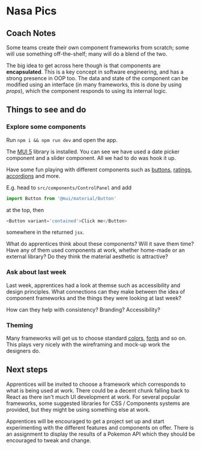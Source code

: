 # Nasa Pics

## Coach Notes

Some teams create their own component frameworks from scratch; some will use
something off-the-shelf; many will do a blend of the two.

The big idea to get across here though is that components are **encapsulated**.
This is a key concept in software engineering, and has a strong presence in OOP
too. The data and state of the component can be modified using an interface (in
many frameworks, this is done by using _props_), which the component responds to
using its internal logic.

## Things to see and do

### Explore some components

Run `npm i && npm run dev` and open the app.

The [MUI 5](https://mui.com/material-ui/) library is installed. You can see we
have used a date picker component and a slider component. All we had to do was
hook it up.

Have some fun playing with different components such as
[buttons](https://mui.com/material-ui/react-button/),
[ratings](https://mui.com/material-ui/react-rating/),
[accordions](https://mui.com/material-ui/react-accordion/) and more.

E.g. head to `src/components/ControlPanel` and add

```js
import Button from '@mui/material/Button'
```

at the top, then

```js
<Button variant='contained'>Click me</Button>
```

somewhere in the returned `jsx`.

What do apprentices think about these components? Will it save them time? Have
any of them used components at work, whether home-made or an external library?
Do they think the material aesthetic is attractive?

### Ask about last week

Last week, apprentices had a look at themse such as accessibility and design
principles. What connections can they make between the idea of component
frameworks and the things they were looking at last week?

How can they help with consistency? Branding? Accessibility?

### Theming

Many frameworks will get us to choose standard
[colors](https://mui.com/material-ui/customization/color/),
[fonts](https://mui.com/material-ui/customization/typography/) and so on. This
plays very nicely with the wireframing and mock-up work the designers do.

## Next steps

Apprentices will be invited to choose a framework which corresponds to what is
being used at work. There could be a decent chunk falling back to React as there
isn't much UI development at work. For several popular frameworks, some
suggested libraries for CSS / Components systems are provided, but they might be
using something else at work.

Apprentices will be encouraged to get a project set up and start experimenting
with the different features and components on offer. There is an assignment to
display the results of a Pokemon API which they should be encouraged to tweak
and change.
